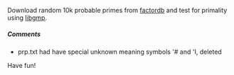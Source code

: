 Download random 10k probable primes from [factordb](http://factordb.com/downloads.php)
and test for primality using [libgmp](https://gmplib.org).

##### Comments
- prp.txt had have special unknown meaning symbols '# and 'I, deleted

Have fun!
